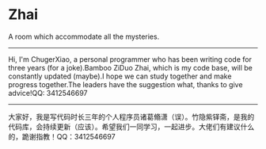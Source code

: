 # Zhai
A room which accommodate all the mysteries.

---

Hi, I'm ChugerXiao, a personal programmer who has been writing code for three years (for a joke).Bamboo ZiDuo Zhai, which is my code base, will be constantly updated (maybe).I hope we can study together and make progress together.The leaders have the suggestion what, thanks to give advice!QQ: 3412546697

---

大家好，我是写代码时长三年的个人程序员诸葛翛潇（误）。竹隐紫铎斋，是我的代码库，会持续更新（应该）。希望我们一同学习，一起进步。大佬们有建议什么的，跪谢指教！QQ：3412546697
